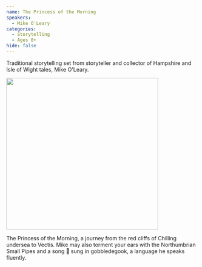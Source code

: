 ```yaml
---
name: The Princess of the Morning
speakers:
  - Mike O'Leary
categories:
  - Storytelling
  - Ages 8+
hide: false
---
```


Traditional storytelling set from storyteller and collector of Hampshire and Isle of Wight tales, Mike O'Leary.

<img src="../../assets/images/mike-o-leary.jpeg" width=400 />

The Princess of the Morning, a journey from the red cliffs of Chilling undersea to Vectis. Mike may also torment your ears with the Northumbrian Small Pipes and a song 🎵 sung in gobbledegook, a language he speaks fluently.
